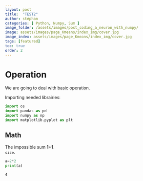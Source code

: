 ```yaml
---
layout: post
title:  "TEST2"
author: stéphan
categories: [ Python, Numpy, Sum ]
image_folder: /assets/images/post_coding_a_neuron_with_numpy/
image: assets/images/page_Kmeans/index_img/cover.jpg
image_index: assets/images/page_Kmeans/index_img/cover.jpg
tags: [featured]
toc: true
order: 2
---
```



# Operation

We are going to deal with basic operation.

Importing needed librairies:

```python
import os
import pandas as pd
import numpy as np
import matplotlib.pyplot as plt
```

## Math

The impossible sum **1+1**.<br>
`size`.

```python
a=2*2
print(a)
```

    4
